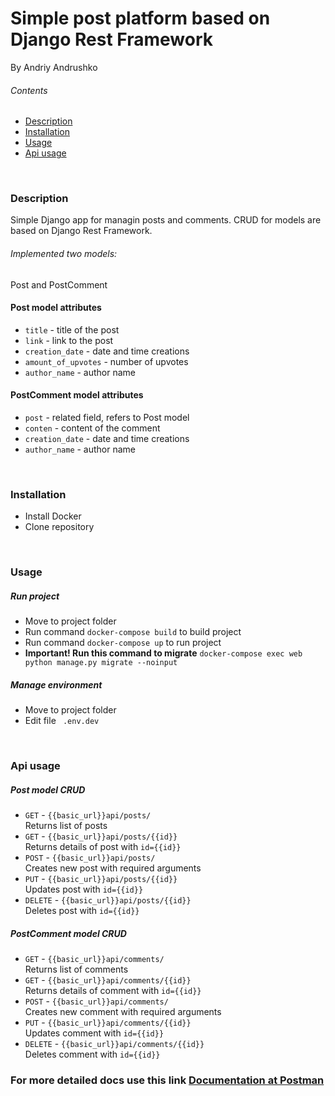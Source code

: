 <h1>Simple post platform based on Django Rest Framework</h1>
<p>By Andriy Andrushko</p>

<h6>Contents</h6>
<ul>
    <li><a href="#description">Description</a></li>
    <li><a href="#installation">Installation</a></li>
    <li><a href="#usage">Usage</a></li>
    <li><a href="#api">Api usage</a></li>
</ul>
<br>
<div name="description">
    <h3>Description</h3>
    <p>Simple Django app for managin posts and comments. 
    CRUD for models are based on Django Rest Framework.<br>
    <h6>Implemented two models:</h6>Post and PostComment</p>
    <h4>Post model attributes</h4>
    <ul>
        <li><code>title</code> - title of the post</li>
        <li><code>link</code> - link to the post</li>
        <li><code>creation_date</code> - date and time creations</li>
        <li><code>amount_of_upvotes</code> - number of upvotes</li>
        <li><code>author_name</code> - author name</li>
    </ul>
    <h4>PostComment model attributes</h4>
    <ul>
        <li><code>post</code> - related field, refers to Post model</li>
        <li><code>conten</code> - content of the comment</li>
        <li><code>creation_date</code> - date and time creations</li>
        <li><code>author_name</code> - author name</li>
    </ul>
</div>
<br>
<div name="installation">
    <h3>Installation</h3>
    <ul>
        <li>Install Docker</li>
        <li>Clone repository</li>
    </ul>
</div>
<br>
<div name="usage">
    <h3>Usage</h3>
    <h5>Run project</h5>
    <ul>
        <li>Move to project folder</li>
        <li>Run command <code>docker-compose build</code> to build project</li>
        <li>Run command <code>docker-compose up</code> to run project</li>
        <li><b>Important! Run this command to migrate</b> <code>docker-compose exec web python manage.py migrate --noinput</code></li>
    </ul>
    <h5>Manage environment</h5>
    <ul>
        <li>Move to project folder</li>
        <li>Edit file <code> .env.dev </code></li>
    </ul>
</div>
<br>
<div name="api">
    <h3>Api usage</h3>
    <h5>Post model CRUD</h5>
    <ul>
        <li><code>GET</code> - <code>{{basic_url}}api/posts/</code><br>Returns list of posts</li>
        <li><code>GET</code> - <code>{{basic_url}}api/posts/{{id}}</code><br>Returns details of post with <code>id={{id}}</code></li>
        <li><code>POST</code> - <code>{{basic_url}}api/posts/</code><br>Creates new post with required arguments</code></li>
        <li><code>PUT</code> - <code>{{basic_url}}api/posts/{{id}}</code><br>Updates post with <code>id={{id}}</code></li>
        <li><code>DELETE</code> - <code>{{basic_url}}api/posts/{{id}}</code><br>Deletes post with <code>id={{id}}</code></li>
    </ul>
    <h5>PostComment model CRUD</h5>
    <ul>
        <li><code>GET</code> - <code>{{basic_url}}api/comments/</code><br>Returns list of comments</li>
        <li><code>GET</code> - <code>{{basic_url}}api/comments/{{id}}</code><br>Returns details of comment with <code>id={{id}}</code></li>
        <li><code>POST</code> - <code>{{basic_url}}api/comments/</code><br>Creates new comment with required arguments</code></li>
        <li><code>PUT</code> - <code>{{basic_url}}api/comments/{{id}}</code><br>Updates comment with <code>id={{id}}</code></li>
        <li><code>DELETE</code> - <code>{{basic_url}}api/comments/{{id}}</code><br>Deletes comment with <code>id={{id}}</code></li>
    </ul>
    <h3>For more detailed docs use this link <a href="https://documenter.getpostman.com/view/14636259/TWDWLxz3">Documentation at Postman</a></h3>
</div>
